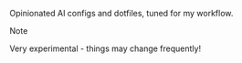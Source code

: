 Opinionated AI configs and dotfiles, tuned for my workflow.

> [!NOTE]
> Very experimental - things may change frequently!
